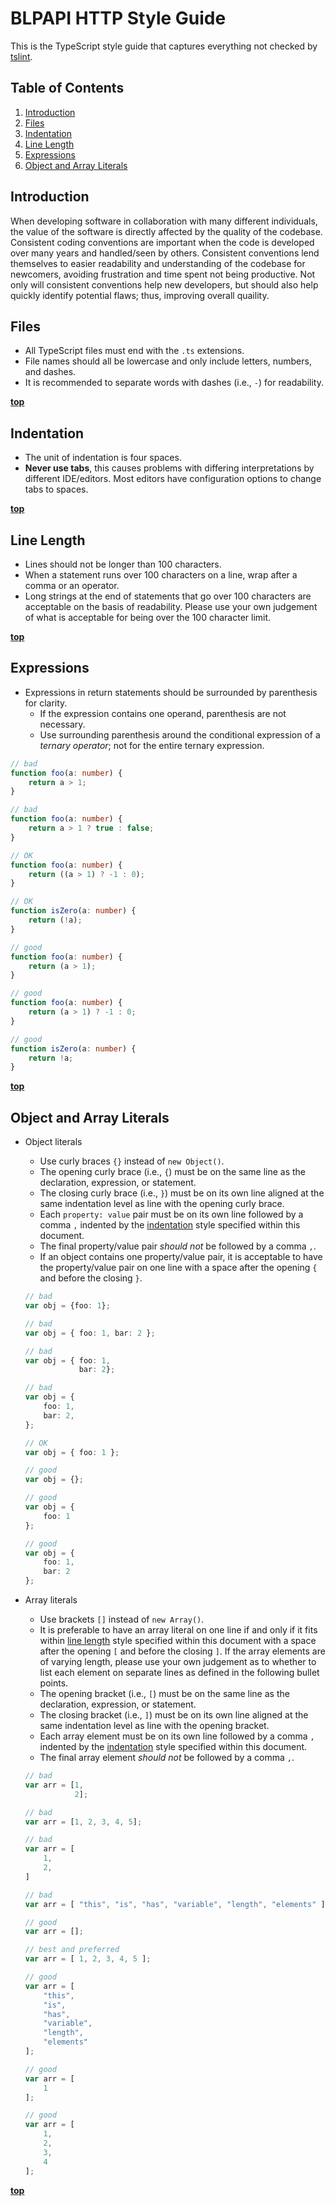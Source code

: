 # BLPAPI HTTP Style Guide

This is the TypeScript style guide that captures everything not checked by
[tslint](https://github.com/palantir/tslint).

## Table of Contents

  1. [Introduction](#introduction)
  1. [Files](#files)
  1. [Indentation](#indentation)
  1. [Line Length](#line-length)
  1. [Expressions](#expressions)
  1. [Object and Array Literals](#object-and-array-literals)


## Introduction

When developing software in collaboration with many different individuals, the value of the
software is directly affected by the quality of the codebase.  Consistent coding conventions are
important when the code is developed over many years and handled/seen by others.  Consistent
conventions lend themselves to easier readability and understanding of the codebase for newcomers,
avoiding frustration and time spent not being productive.  Not only will consistent conventions
help new developers, but should also help quickly identify potential flaws; thus, improving overall
quaility.

## Files
  - All TypeScript files must end with the `.ts` extensions.
  - File names should all be lowercase and only include letters, numbers, and
    dashes.
  - It is recommended to separate words with dashes (i.e., `-`) for readability.

**[top](#table-of-contents)**

## Indentation
  - The unit of indentation is four spaces.
  - **Never use tabs**, this causes problems with differing interpretations by different
    IDE/editors.  Most editors have configuration options to change tabs to spaces.

**[top](#table-of-contents)**

## Line Length
  - Lines should not be longer than 100 characters.
  - When a statement runs over 100 characters on a line, wrap after a comma or an operator.
  - Long strings at the end of statements that go over 100 characters are acceptable on the basis
    of readability.  Please use your own judgement of what is acceptable for being over the 100
    character limit.

**[top](#table-of-contents)**

## Expressions

  - Expressions in return statements should be surrounded by parenthesis for clarity.
    - If the expression contains one operand, parenthesis are not necessary.
    - Use surrounding parenthesis around the conditional expression of a *ternary
      operator*; not for the entire ternary expression.
  ```typescript
  // bad
  function foo(a: number) {
      return a > 1;
  }

  // bad
  function foo(a: number) {
      return a > 1 ? true : false;
  }

  // OK
  function foo(a: number) {
      return ((a > 1) ? -1 : 0);
  }

  // OK
  function isZero(a: number) {
      return (!a);
  }

  // good
  function foo(a: number) {
      return (a > 1);
  }

  // good
  function foo(a: number) {
      return (a > 1) ? -1 : 0;
  }

  // good
  function isZero(a: number) {
      return !a;
  }
  ```

**[top](#table-of-contents)**

## Object and Array Literals

  - Object literals
    - Use curly braces `{}` instead of `new Object()`.
    - The opening curly brace (i.e., `{`) must be on the same line as the declaration, expression,
      or statement.
    - The closing curly brace (i.e., `}`) must be on its own line aligned at the same indentation
      level as line with the opening curly brace.
    - Each `property: value` pair must be on its own line followed by a comma `,` indented by the
      [indentation](#indentation) style specified within this document.
    - The final property/value pair *should not* be followed by a comma `,`.
    - If an object contains one property/value pair, it is acceptable to have the property/value
      pair on one line with a space after the opening `{` and before the closing `}`.
    ```typescript
    // bad
    var obj = {foo: 1};

    // bad
    var obj = { foo: 1, bar: 2 };

    // bad
    var obj = { foo: 1,
                bar: 2};

    // bad
    var obj = {
        foo: 1,
        bar: 2,
    };

    // OK
    var obj = { foo: 1 };

    // good
    var obj = {};

    // good
    var obj = {
        foo: 1
    };

    // good
    var obj = {
        foo: 1,
        bar: 2
    };
    ```

  - Array literals
    - Use brackets `[]` instead of `new Array()`.
    - It is preferable to have an array literal on one line if and only if it fits within
      [line length](#line-length) style specified within this document with a space after the
      opening `[` and before the closing `]`.  If the array elements are of varying length, please
      use your own judgement as to whether to list each element on separate lines as defined in the
      following bullet points.
    - The opening bracket (i.e., `[`) must be on the same line as the declaration, expression, or
      statement.
    - The closing bracket (i.e., `]`) must be on its own line aligned at the same indentation level
      as line with the opening bracket.
    - Each array element must be on its own line followed by a comma `,` indented by the
      [indentation](#indentation) style specified within this document.
    - The final array element *should not* be followed by a comma `,`.
    ```typescript
    // bad
    var arr = [1,
               2];

    // bad
    var arr = [1, 2, 3, 4, 5];

    // bad
    var arr = [
        1,
        2,
    ]

    // bad
    var arr = [ "this", "is", "has", "variable", "length", "elements" ];

    // good
    var arr = [];

    // best and preferred
    var arr = [ 1, 2, 3, 4, 5 ];

    // good
    var arr = [
        "this",
        "is",
        "has",
        "variable",
        "length",
        "elements"
    ];

    // good
    var arr = [
        1
    ];

    // good
    var arr = [
        1,
        2,
        3,
        4
    ];
    ```

**[top](#table-of-contents)**

<!--
vim: tw=99
-->
